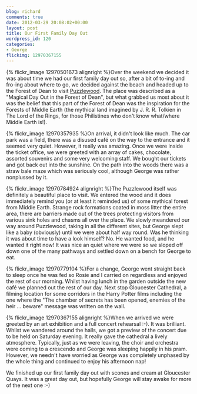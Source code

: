 ```yaml
---
blog: richard
comments: true
date: 2012-03-29 20:08:02+00:00
layout: post
title: Our First Family Day Out
wordpress_id: 120
categories:
- George
flickimg: 12970367155
---
```


{% flickr_image 12970501673 alignright %}Over the weekend we decided it was about time we
had our first family day out so, after a bit of to-ing and fro-ing about where to go, we
decided against the beach and headed up to the Forest of Dean to visit [Puzzlewood]. The
place was described as a "Magical Day Out in the Forest of Dean", but what grabbed us 
most about it was the belief that this part of the Forest of Dean was the inspiration for
the Forests of Middle Earth (the mythical land imagined by J. R. R. Tolkien in The Lord
of the Rings, for those Philistines who don't know what/where Middle Earth is!).

{% flickr_image 12970357935 %}On arrival, it didn't look like much. The car park was a
field, there was a disused café on the way to the entrance and it seemed very quiet.
However, it really was amazing. Once we were inside the ticket office, we were greeted
with an array of cakes, chocolate, assorted souvenirs and some very welcoming staff. We
bought our tickets and got back out into the sunshine. On the path into the woods there
was a straw bale maze which was seriously cool, although George was rather nonplussed by
it.

{% flickr_image 12970784924 alignright %}The Puzzlewood itself was definitely a beautiful
place to visit. We entered the wood and it does immediately remind you (or at least it
reminded us) of some mythical forest from Middle Earth. Strange rock formations coated in
moss litter the entire area, there are barriers made out of the trees protecting visitors
from various sink holes and chasms all over the place. We slowly meandered our way around
Puzzlewood, taking in all the different sites, but George slept like a baby (obviously)
until we were about half way round. Was he thinking it was about time to have a look
himself? No. He wanted food, and he wanted it right now! It was nice an quiet where we were
so we sloped off down one of the many pathways and settled down on a bench for George to eat.

{% flickr_image 12970779104 %}For a change, George went straight back to sleep once he was
fed so Rosie and I carried on regardless and enjoyed the rest of our morning. Whilst having
lunch in the garden outside the new café we planned out the rest of our day. Next stop
Gloucester Cathedral, a filming location for some corridors in the Harry Potter films
including the one where the "The chamber of secrets has been opened, enemies of the heir
... beware" message was written on the wall.

{% flickr_image 12970367155 alignright %}When we arrived we were greeted by an art exhibition
and a full concert rehearsal :-). It was brilliant. Whilst we wandered around the halls, we
got a preview of the concert due to be held on Saturday evening. It really gave the cathedral
a lively atmosphere. Typically, just as we were leaving, the choir and orchestra were coming
to a crescendo and George was sleeping happily in his pram. However, we needn't have worried
as George was completely unphased by the whole thing and continued to enjoy his afternoon nap!

We finished up our first family day out with scones and cream at Gloucester Quays. It was a
great day out, but hopefully George will stay awake for more of the next one :-)

[Puzzlewood]: http://www.puzzlewood.net/ "Puzzlewood"